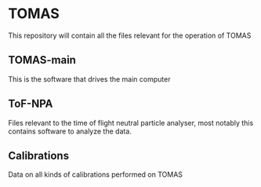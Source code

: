 # TOMAS
This repository will contain all the files relevant for the operation of TOMAS

## TOMAS-main
This is the software that drives the main computer 

## ToF-NPA
Files relevant to the time of flight neutral particle analyser, most notably this contains software to analyze the data.

## Calibrations
Data on all kinds of calibrations performed on TOMAS
